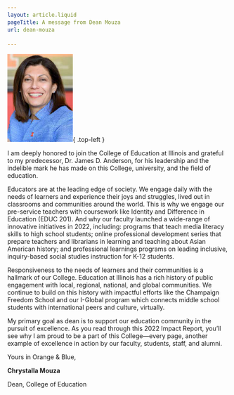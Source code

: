 ```yaml
---
layout: article.liquid
pageTitle: A message from Dean Mouza
url: dean-mouza

---
```

![Dean Chrystalla Mouza](/img/dean_chrystalla_mouza.png){ .top-left } 

I am deeply honored to join the College of Education at Illinois and grateful to my predecessor, Dr. James D. Anderson, for his leadership and the indelible mark he has made on this College, university, and the field of education.

Educators are at the leading edge of society. We engage daily with the needs of learners and experience their joys and struggles, lived out in classrooms and communities around the world. This is why we engage our pre-service teachers with coursework like Identity and Difference in Education (EDUC 201). And why our faculty launched a wide-range of innovative initiatives in 2022, including: programs that teach media literacy skills to high school students; online professional development series that prepare teachers and librarians in learning and teaching about Asian American history; and professional learnings programs on leading inclusive, inquiry-based social studies instruction for K-12 students.

Responsiveness to the needs of learners and their communities is a hallmark of our College. Education at Illinois has a rich history of public engagement with local, regional, national, and global communities. We continue to build on this history with impactful efforts like the Champaign Freedom School and our I-Global program which connects middle school students with international peers and culture, virtually.

My primary goal as dean is to support our education community in the pursuit of excellence. As you read through this 2022 Impact Report, you’ll see why I am proud to be a part of this College—every page, another example of excellence in action by our faculty, students, staff, and alumni.

Yours in Orange & Blue,

**Chrystalla Mouza**

Dean, College of Education 